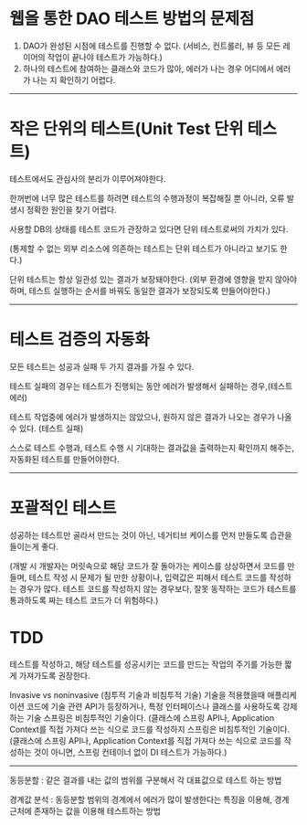 # 웹을 통한 DAO 테스트 방법의 문제점 

1. DAO가 완성된 시점에 테스트를 진행할 수 없다. (서비스, 컨트롤러, 뷰 등 모든 레이어의 작업이 끝나야 테스트가 가능하다.)
2. 하나의 테스트에 참여하는 클래스와 코드가 많아, 에러가 나는 경우 어디에서 에러가 나는 지 확인하기 어렵다.

---
# 작은 단위의 테스트(Unit Test 단위 테스트)
테스트에서도 관심사의 분리가 이루어져야한다. 

한꺼번에 너무 많은 테스트를 하려면 테스트의 수행과정이 복잡해질 뿐 아니라, 오류 발생시 정확한 원인을 찾기 어렵다.

사용할 DB의 상태를 테스트 코드가 관장하고 있다면 단위 테스트로써의 가치가 있다. 

(통제할 수 없는 외부 리소스에 의존하는 테스트는 단위 테스트가 아니라고 보기도 한다.)

단위 테스트는 항상 일관성 있는 결과가 보장돼야한다. (외부 환경에 영향을 받지 않아야하며, 테스트 실행하는 순서를 바꿔도 동일한 결과가 보장되도록 만들어야한다.)

---
# 테스트 검증의 자동화

모든 테스트는 성공과 실패 두 가지 결과를 가질 수 있다.

테스트 실패의 경우는 테스트가 진행되는 동안 에러가 발생해서 실패하는 경우,(테스트 에러)

테스트 작업중에 에러가 발생하지는 않았으나, 원하지 않은 결과가 나오는 경우가 나올 수 있다. (테스트 실패)

스스로 테스트 수행과, 테스트 수행 시 기대하는 결과값을 출력하는지 확인까지 해주는, 자동화된 테스트를 만들어야한다.

---
# 포괄적인 테스트 

성공하는 테스트만 골라서 만드는 것이 아닌, 네거티브 케이스를 먼저 만들도록 습관을 들이는게 좋다.

(개발 시 개발자는 머릿속으로 해당 코드가 잘 돌아가는 케이스를 상상하면서 코드를 만들며, 테스트 작성 시 문제가 될 만한 상황이나, 입력값은 피해서 테스트 코드를 작성하는 경우가 많다. 
테스트 코드를 작성하지 않는 경우보다, 잘못 동작하는 코드가 테스트를 통과하도록 짜는 테스트 코드가 더 위험하다.)

# TDD

테스트를 작성하고, 해당 테스트를 성공시키는 코드를 만드는 작업의 주기를 가능한 짧게 가져가도록 권장한다.


Invasive vs noninvasive (침투적 기술과 비침투적 기술)
기술을 적용했을때 애플리케이션 코드에 기술 관련 API가 등장하거나, 특정 인터페이스나 클래스를 사용하도록 강제하는 기술
스프링은 비침투적인 기술이다. 
(클래스에 스프링 API나, Application Context를 직접 가져다 쓰는 식으로 코드를 작성하지 
스프링은 비침투적인 기술이다. (클래스에 스프링 API나, Application Context를 직접 가져다 쓰는 식으로 코드를 작성하는 것이 아니면, 스프링 컨테이너 없이 DI 테스트가 가능하다.)

---
동등분할 : 같은 결과를 내는 값의 범위를 구분해서 각 대표값으로 테스트 하는 방법

경계값 분석 : 동등분할 범위의 경계에서 에러가 많이 발생한다는 특징을 이용해, 경계 근처에 존재하는 값을 이용해 테스트하는 방법
